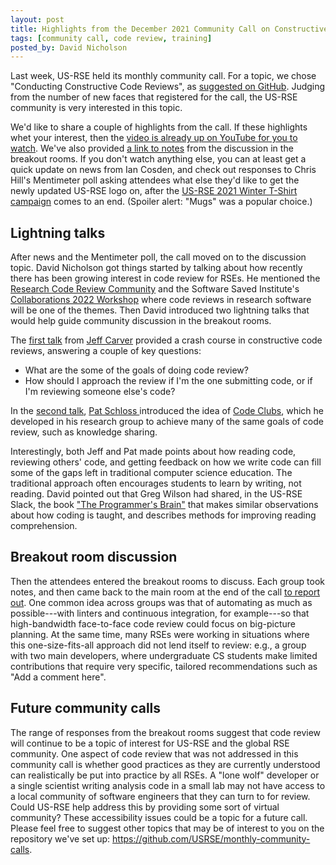 ```yaml
---
layout: post
title: Highlights from the December 2021 Community Call on Constructive Code Review
tags: [community call, code review, training]
posted_by: David Nicholson
---
```


Last week, US-RSE held its monthly community call.
For a topic, we chose "Conducting Constructive Code Reviews", as
[suggested on GitHub](https://github.com/USRSE/monthly-community-calls/issues/9#issuecomment-921989398).
Judging from the number of new faces that registered for the call,
the US-RSE community is very interested in this topic.

We'd like to share a couple of highlights from the call.
If these highlights whet your interest, then the
[video is already up on YouTube for you to watch](https://www.youtube.com/watch?v=0vdfNojvlck).
We've also provided
[a link to notes](https://bit.ly/US-RSE-Dec-CC-Breakout)
from the discussion in the breakout rooms.
If you don't watch anything else, you can at least
get a quick update on news from Ian Cosden,
and check out responses to Chris Hill's
Mentimeter poll asking attendees
what else they'd like to get the
newly updated US-RSE logo on, after the
[US-RSE 2021 Winter T-Shirt campaign](https://www.customink.com/fundraising/us-rse-2021?side=front&type=3&zoom=)
comes to an end. (Spoiler alert: "Mugs" was a popular choice.)

## Lightning talks

After news and the Mentimeter poll,
the call moved on to the discussion topic.
David Nicholson got things started
by talking about how recently there has been growing interest in code review for RSEs.
He mentioned the
[Research Code Review Community](https://github.com/ResearchCodeReviewCommunity)
and the Software Saved Institute's
[Collaborations 2022 Workshop](https://esciencelab.org.uk/announcements/projects/2021/10/29/ssi-collaborations-workshop-2022/)
where code reviews in research software will be one of the themes.
Then David introduced two lightning talks
that would help guide community discussion in the breakout rooms.

The [first talk](https://youtu.be/0vdfNojvlck?t=645)
from [Jeff Carver](http://carver.cs.ua.edu/)
provided a crash course in constructive code reviews,
answering a couple of key questions:
* What are the some of the goals of doing code review?
* How should I approach the review if I'm the one submitting code,
  or if I'm reviewing someone else's code?

In the [second talk](https://youtu.be/0vdfNojvlck),
[Pat Schloss ](http://www.schlosslab.org/)
introduced the idea of
[Code Clubs](https://journals.plos.org/ploscompbiol/article?id=10.1371/journal.pcbi.1008119#sec009),
which he developed in his research group
to achieve many of the same goals of code review,
such as knowledge sharing.

Interestingly, both Jeff and Pat made points
about how reading code, reviewing others' code,
and getting feedback on how we write code
can fill some of the gaps
left in traditional computer science education.
The traditional approach
often encourages students to learn by writing, not reading.
David pointed out that Greg Wilson
had shared, in the US-RSE Slack, the book
["The Programmer's Brain"](https://www.manning.com/books/the-programmers-brain)
that makes similar observations about how
coding is taught,
and describes methods for improving reading comprehension.

## Breakout room discussion

Then the attendees entered the breakout rooms to discuss.
Each group took notes, and then
came back to the main room at the end of the call
[to report out](https://youtu.be/0vdfNojvlck?t=1575).
One common idea across groups was
that of automating as much as possible---with
linters and continuous integration, for example---so that
high-bandwidth face-to-face code review
could focus on big-picture planning.
At the same time, many RSEs were working
in situations where this one-size-fits-all approach
did not lend itself to review: e.g.,
a group with two main developers, where
undergraduate CS students make
limited contributions that require very specific,
tailored recommendations such as "Add a comment here".

## Future community calls

The range of responses from the breakout rooms
suggest that code review will continue to be a topic
of interest for US-RSE and the global RSE community.
One aspect of code review that was not addressed
in this community call is whether
good practices as they are currently understood
can realistically be put into practice by all RSEs.
A "lone wolf" developer or a
single scientist writing analysis code in a small lab 
may not have access to a local community of
software engineers that they can turn to for review.
Could US-RSE help address this
by providing some sort of virtual community?
These accessibility issues could be a topic for a future call.
Please feel free to suggest other topics
that may be of interest to you on the repository we've set up:
<https://github.com/USRSE/monthly-community-calls>.
